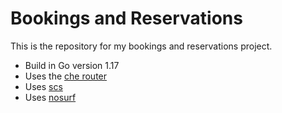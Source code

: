 # Bookings and Reservations
This is the repository for my bookings and reservations project.

- Build in Go version 1.17
- Uses the [che router](https://github.com/go-chi/chi/v5)
- Uses [scs](https://github.com/alexedwards/scs/v2)
- Uses [nosurf](https://github.com/justinas/nosurf)